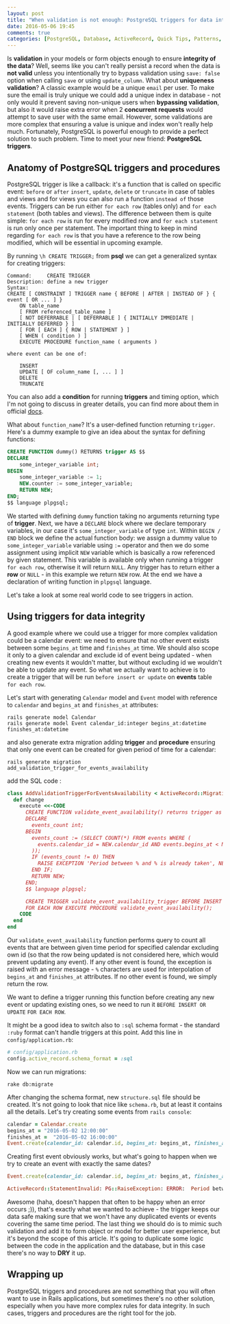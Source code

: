 ```yaml
---
layout: post
title: "When validation is not enough: PostgreSQL triggers for data integrity"
date: 2016-05-06 19:45
comments: true
categories: [PostgreSQL, Database, ActiveRecord, Quick Tips, Patterns, Triggers]
---
```


<p>Is <strong>validation</strong> in your models or form objects enough to ensure <strong>integrity of the data</strong>? Well, seems like you can't really persist a record when the data is <strong>not valid</strong> unless you intentionally try to bypass validation using <code>save: false</code> option when calling <code>save</code> or using <code>update_column</code>. What about <strong>uniqueness validation</strong>?
A classic example would be a unique <code>email</code> per user. To make sure the email is truly unique we could add a unique index in database - not only would it prevent saving non-unique users when <strong>bypassing validation</strong>, but also it would raise extra error when 2 <strong>concurrent requests</strong> would attempt to save user with the same email. However, some validations are more complex that ensuring  a value is unique and index won't really help much. Fortunately, PostgreSQL is powerful enough to provide a perfect solution to such problem. Time to meet your new friend: <strong>PostgreSQL triggers</strong>.</p>

<!--more-->

<h2>Anatomy of PostgreSQL triggers and procedures</h2>

<p>PostgreSQL trigger is like a callback: it's a function that is called on specific event: <code>before</code> or <code>after</code> <code>insert</code>, <code>update</code>, <code>delete</code> or <code>truncate</code> in case of tables and views and for views you can also run a function <code>instead of</code> those events. Triggers can be run either <code>for each row</code> (tables only) and <code>for each statement</code> (both tables and views). The difference between them is quite simple: <code>for each row</code> is run for every modified row and <code>for each statement</code> is run only once per statement. The important thing to keep in mind regarding <code>for each row</code> is that you have a reference to the row being modified, which will be essential in upcoming example.</p>

<p>By running <code>\h CREATE TRIGGER;</code> from <strong>psql</strong> we can get a generalized syntax for creating triggers:</p>

```
Command:     CREATE TRIGGER
Description: define a new trigger
Syntax:
CREATE [ CONSTRAINT ] TRIGGER name { BEFORE | AFTER | INSTEAD OF } { event [ OR ... ] }
    ON table_name
    [ FROM referenced_table_name ]
    [ NOT DEFERRABLE | [ DEFERRABLE ] { INITIALLY IMMEDIATE | INITIALLY DEFERRED } ]
    [ FOR [ EACH ] { ROW | STATEMENT } ]
    [ WHEN ( condition ) ]
    EXECUTE PROCEDURE function_name ( arguments )

where event can be one of:

    INSERT
    UPDATE [ OF column_name [, ... ] ]
    DELETE
    TRUNCATE
```

<p>You can also add a <b>condition</b> for running <strong>triggers</strong> and timing option, which I'm not going to discuss in greater details, you can find more about them in official <a href="http://www.postgresql.org/docs/9.5/static/sql-createtrigger.html" target="_blank">docs</a>.</p>

<p>What about <code>function_name</code>? It's a user-defined function returning <code>trigger</code>. Here's a dummy example to give an idea about the syntax for defining functions:</p>

``` sql
CREATE FUNCTION dummy() RETURNS trigger AS $$
DECLARE
    some_integer_variable int;
BEGIN
    some_integer_variable := 1;
    NEW.counter := some_integer_variable;
    RETURN NEW;
END;
$$ language plpgsql;
```

<p>We started with defining <code>dummy</code> function taking no arguments returning type of <strong>trigger</strong>. Next, we have a <code>DECLARE</code> block where we declare temporary variables, in our case it's <code>some_integer_variable</code> of type <code>int</code>. Within <code>BEGIN / END</code> block we define the actual function body: we assign a dummy value to <code>some_integer_variable</code> variable using <code>:=</code> operator and then we do some assignment using implicit <code>NEW</code> variable which is basically a row referenced by given statement. This variable is available only when running a trigger <code>for each row</code>, otherwise it will return <code>NULL</code>. Any trigger has to return either a <strong>row</strong> or <code>NULL</code> - in this example we return <code>NEW</code> row. At the end we have a declaration of writing function in <code>plpgsql</code> language.</p>

<p>Let's take a look at some real world code to see triggers in action.</p>

<h2>Using triggers for data integrity</h2>

<p>A good example where we could use a trigger for more complex validation could be a calendar event: we need to ensure that no other event exists between some <code>begins_at</code> time and <code>finishes_at</code> time. We should also scope it only to a given calendar and exclude id of event being updated - when creating new events it wouldn't matter, but without excluding id we wouldn't be able to update any event. So what we actually want to achieve is to create a trigger that will be run <code>before insert or update</code> on <b>events</b> table <code>for each row</code>.</p>

<p>Let's start with generating <code>Calendar</code> model and <code>Event</code> model with reference to <code>calendar</code> and <code>begins_at</code> and <code>finishes_at</code> attributes:</p>

```
rails generate model Calendar
rails generate model Event calendar_id:integer begins_at:datetime finishes_at:datetime
```

<p>and also generate extra migration adding <strong>trigger</strong> and <strong>procedure</strong> ensuring that only one event can be created for given period of time for a calendar:</p>

```
rails generate migration add_validation_trigger_for_events_availability
```

<p>add the SQL code :</p>

``` ruby
class AddValidationTriggerForEventsAvailability < ActiveRecord::Migration
  def change
    execute <<-CODE
      CREATE FUNCTION validate_event_availability() returns trigger as $$
      DECLARE
        events_count int;
      BEGIN
        events_count := (SELECT COUNT(*) FROM events WHERE (
          events.calendar_id = NEW.calendar_id AND events.begins_at < NEW.finishes_at AND events.finishes_at > NEW.begins_at AND events.id != NEW.id
        ));
        IF (events_count != 0) THEN
          RAISE EXCEPTION 'Period between % and % is already taken', NEW.begins_at, NEW.finishes_at;
        END IF;
        RETURN NEW;
      END;
      $$ language plpgsql;

      CREATE TRIGGER validate_event_availability_trigger BEFORE INSERT OR UPDATE ON events
      FOR EACH ROW EXECUTE PROCEDURE validate_event_availability();
    CODE
  end
end
```

<p>Our <code>validate_event_availability</code> function performs query to count all events that are between given time period for specified calendar excluding own id (so that the row being updated is not considered here, which would prevent updating any event). If any other event is found, the exception is raised with an error message - <code>%</code> characters are used for interpolation of <code>begins_at</code> and <code>finishes_at</code> attributes. If no other event is found, we simply return the row.</p>

<p>We want to define a trigger running this function before creating any new event or updating existing ones, so we need to run it <code>BEFORE INSERT OR UPDATE</code> <code>FOR EACH ROW</code>.</p>

<p>It might be a good idea to switch also to <code>:sql</code> schema format - the standard <code>:ruby</code> format can't handle triggers at this point. Add this line in <code>config/application.rb</code>:</p>


``` ruby
# config/application.rb
config.active_record.schema_format = :sql
```

<p>Now we can run migrations:</p>

```
rake db:migrate
```

<p>After changing the schema format, new <code>structure.sql</code> file should be created. It's not going to look that nice like <code>schema.rb</code>, but at least it contains all the details. Let's try creating some events from <code>rails console</code>:</p>

``` ruby
calendar = Calendar.create
begins_at = "2016-05-02 12:00:00"
finishes_at =  "2016-05-02 16:00:00"
Event.create(calendar_id: calendar.id, begins_at: begins_at, finishes_at: finishes_at)
```

<p>Creating first event obviously works, but what's going to happen when we try to create an event with exactly the same dates?</p>

``` ruby
Event.create(calendar_id: calendar.id, begins_at: begins_at, finishes_at: finishes_at)

ActiveRecord::StatementInvalid: PG::RaiseException: ERROR:  Period between 2016-05-02 12:00:00 and 2016-05-02 16:00:00 is already taken
```

<p>Awesome (haha, doesn't happen that often to be happy when an error occurs ;)), that's exactly what we wanted to achieve - the trigger keeps our data safe making sure that we won't have any duplicated events or events covering the same time period. The last thing we should do is to mimic such validation and add it to form object or model for better user experience, but it's beyond the scope of this article. It's going to duplicate some logic between the code in the application and the database, but in this case there's no way to <strong>DRY</strong> it up.</p>

<h2>Wrapping up</h2>

<p>PostgreSQL triggers and procedures are not something that you will often want to use in Rails applications, but sometimes there's no other solution, especially when you have more complex rules for data integrity. In such cases, triggers and procedures are the right tool for the job.</p>
